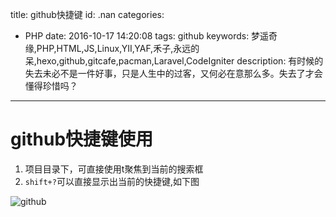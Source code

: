 title: github快捷键
id: .nan
categories:
  - PHP
date: 2016-10-17 14:20:08
tags: github
keywords: 梦遥奇缘,PHP,HTML,JS,Linux,YII,YAF,禾子,永远的呆,hexo,github,gitcafe,pacman,Laravel,CodeIgniter
description: 有时候的失去未必不是一件好事，只是人生中的过客，又何必在意那么多。失去了才会懂得珍惜吗？
---

# github快捷键使用

1. 项目目录下，可直接使用t聚焦到当前的搜索框
2. `shift+?`可以直接显示出当前的快捷键,如下图

![github](https://source.shengxuezixun.com/images/github.png)
